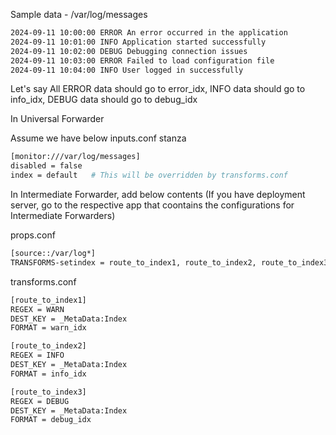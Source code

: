Sample data - /var/log/messages

```bash
2024-09-11 10:00:00 ERROR An error occurred in the application
2024-09-11 10:01:00 INFO Application started successfully
2024-09-11 10:02:00 DEBUG Debugging connection issues
2024-09-11 10:03:00 ERROR Failed to load configuration file
2024-09-11 10:04:00 INFO User logged in successfully
```

Let's say All ERROR data should go to error_idx, INFO data should go to info_idx, DEBUG data should go to debug_idx

In Universal Forwarder

Assume we have below inputs.conf stanza

```bash
[monitor:///var/log/messages]
disabled = false
index = default   # This will be overridden by transforms.conf
```

In Intermediate Forwarder, add below contents (If you have deployment server, go to the respective app that coontains the configurations for Intermediate Forwarders)

props.conf
```bash
[source::/var/log*]
TRANSFORMS-setindex = route_to_index1, route_to_index2, route_to_index3
```

transforms.conf
```bash
[route_to_index1]
REGEX = WARN
DEST_KEY = _MetaData:Index
FORMAT = warn_idx

[route_to_index2]
REGEX = INFO
DEST_KEY = _MetaData:Index
FORMAT = info_idx

[route_to_index3]
REGEX = DEBUG
DEST_KEY = _MetaData:Index
FORMAT = debug_idx
```
